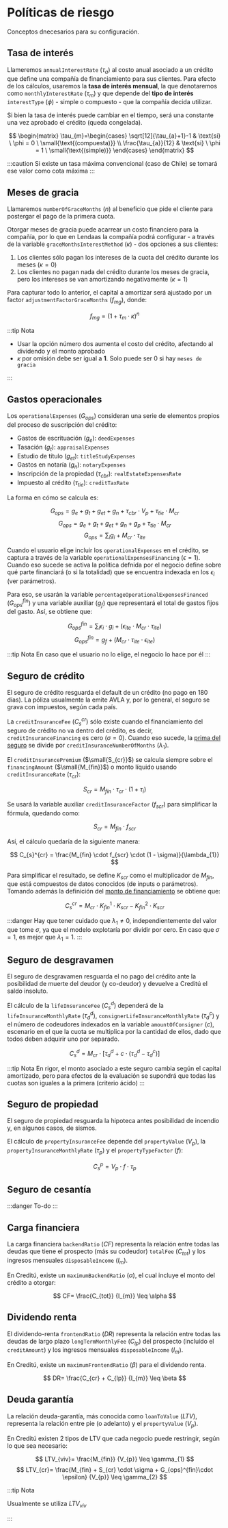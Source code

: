 # Políticas de riesgo

Conceptos dnecesarios para su configuración.

## Tasa de interés

Llameremos `annualInterestRate` ($\tau_{a}$) al costo anual asociado a un crédito que define una compañía de financiamiento para sus clientes. Para efecto de los cálculos, usaremos la __tasa de interés mensual__, la que denotaremos como `monthlyInterestRate` ($\tau_{m}$) y que depende del __tipo de interés__ `interestType` ($\phi$) - simple o compuesto - que la compañía decida utilizar.

Si bien la tasa de interés puede cambiar en el tiempo, será una constante una vez aprobado el crédito (queda congelada).

$$
 \begin{matrix}
        \tau_{m}=\begin{cases}
            \sqrt[12]{\tau_{a}+1}-1 & \text{si} \ \phi = 0 \ \small{\text{(compuesta)}} \\
            \frac{\tau_{a}}{12} & \text{si} \ \phi = 1 \ \small{\text{(simple)}}
        \end{cases}
     \end{matrix}
$$

:::caution
Si existe un tasa máxima convencional (caso de Chile) se tomará ese valor como cota máxima
:::

## Meses de gracia

Llamaremos `numberOfGraceMonths` (${n}$) al beneficio que pide el cliente para postergar el pago de la primera cuota.

Otorgar meses de gracia puede acarrear un costo financiero para la compañía, por lo que en Lendaas la compañía podrá configurar - a través de la variable `graceMonthsInterestMethod` ($\kappa$) - dos opciones a sus clientes:

1. Los clientes sólo pagan los intereses de la cuota del crédito durante los meses ($\kappa = 0$)
2. Los clientes no pagan nada del crédito durante los meses de gracia, pero los intereses se van amortizando negativamente ($\kappa = 1$)

Para capturar todo lo anterior, el capital a amortizar será ajustado por un factor `adjustmentFactorGraceMonths` ($f_{mg}$), donde:

$$
f_{mg} = (1 + \tau_{m} \cdot \kappa)^{n}
$$

:::tip Nota

- Usar la opción número dos aumenta el costo del crédito, afectando al dividendo y el monto aprobado
- $\kappa$ por omisión debe ser igual a __1__. Solo puede ser 0 si hay ``meses de gracia``

:::

## Gastos operacionales

Los `operationalExpenses` ($G_{ops}$) consideran una serie de elementos propios del proceso de suscripción del crédito:

- Gastos de escrituación ($g_{e}$): `deedExpenses`
- Tasación ($g_{t}$): `appraisalExpenses`
- Estudio de título ($g_{et}$): `titleStudyExpenses`
- Gastos en notaría ($g_{n}$): `notaryExpenses`
- Inscripción de la propiedad ($\tau_{cbr}$): `realEstateExpensesRate`
- Impuesto al crédito ($\tau_{tie}$): `creditTaxRate`

La forma en cómo se calcula es:

$$
G_{ops} = g_{e} + g_{t} + g_{et} + g_{n} + \tau_{cbr} \cdot V_{p} + \tau_{tie} \cdot M_{cr}
$$
$$
G_{ops} = g_{e} + g_{t} + g_{et} + g_{n} + g_{p} + \tau_{tie} \cdot M_{cr}
$$
$$
G_{ops} = \sum_{i} g_i + M_{cr} \cdot \tau_{ite}
$$

Cuando el usuario elige incluir los `operationalExpenses` en el crédito, se captura a través de la variable `operationalExpensesFinancing` ($\epsilon = 1$).
Cuando eso sucede se activa la política defnida por el negocio define sobre qué parte financiará (o si la totalidad) que se encuentra indexada en los $\epsilon_{i}$ (ver parámetros).

Para  eso, se usarán la variable `percentageOperationalExpensesFinanced` ($G_{ops}^{fin}$) y una variable auxiliar ($g_{f}$) que representará el total de gastos fijos del gasto. Así, se obtiene que:

$$
G_{ops}^{fin} = \sum_{i} \epsilon_{i} \cdot g_i + (\epsilon_{ite} \cdot M_{cr} \cdot \tau_{ite})
$$
$$
G_{ops}^{fin} = g_{f} + (M_{cr} \cdot \tau_{ite} \cdot \epsilon_{ite})
$$

:::tip Nota
En caso que el usuario no lo elige, el negocio lo hace por él
:::

## Seguro de crédito

El seguro de crédito resguarda el default de un crédito (no pago en 180 días). La póliza usualmente la emite AVLA y, por lo general, el seguro se grava con impuestos, según cada país.

La `creditInsuranceFee` ($C_{s}^{cr}$) sólo existe cuando el financiamiento del seguro de crédito no va dentro del crédito, es decir, `creditInsuranceFinancing` es cero ($\sigma = 0$).
Cuando eso sucede, la [prima del seguro](https://creditu-team.gitlab.io/wiki/journeys/acquisition/evaluaci%C3%B3n/offer.html#seguro-de-credito)
se divide por `creditInsuranceNumberOfMonths` ($\lambda_{1}$).

El `creditInsurancePremium` ($\small{S_{cr}}$) se calcula siempre sobre el `financingAmount` ($\small{M_{fin}}$) o monto líquido usando `creditInsuranceRate` ($\tau_{cr}$):

$$
S_{cr} = M_{fin} \cdot \tau_{cr} \cdot (1+ \tau_{i})
$$

Se usará la variable auxiliar `creditInsuranceFactor` ($f_{scr}$) para simplificar la fórmula, quedando como:

$$
S_{cr} = M_{fin} \cdot f_{scr}
$$

Así, el cálculo quedaría de la siguiente manera:

$$
C_{s}^{cr} = \frac{M_{fin} \cdot f_{scr} \cdot (1 - \sigma)}{\lambda_{1}}
$$

Para simplificar el resultado, se define $K_{scr}$ como el multiplicador de $M_{fin}$, que está compuestos de datos conocidos (de inputs o parámetros).
Tomando además la definición del [monto de financiamiento](https://creditu-team.gitlab.io/wiki/journeys/acquisition/evaluaci%C3%B3n/offer.html#monto-de-financiamiento) se obtiene que:

$$
C_{s}^{cr} = M_{cr} \cdot K_{fin}^{1} \cdot K_{scr} - K_{fin}^{2} \cdot K_{scr}
$$

:::danger
Hay que tener cuidado que $\lambda_{1} \neq 0$, independientemente del valor que tome $\sigma$, ya que el modelo explotaría por dividir por cero. En caso que $\sigma = 1$, es mejor que $\lambda_{1} = 1$.
:::

## Seguro de desgravamen

El seguro de desgravamen resguarda el no pago del crédito ante la posibilidad de muerte del deudor (y co-deudor) y devuelve a Creditú el saldo insoluto.

El cálculo de la `lifeInsuranceFee` ($C_{s}^{d}$) dependerá de la `lifeInsuranceMonthlyRate` ($\tau_{d}^{d}$), `consignerLifeInsuranceMonthlyRate` ($\tau_{d}^{c}$)
y el número de codeudores indexados en la variable `amountOfConsigner` ($c$), escenario en el que la cuota se multiplica por la cantidad de ellos, dado que todos deben adquirir uno por separado.

$$
C_{s}^{d} = M_{cr} \cdot [\tau_{d}^{d} + c \cdot (\tau_{d}^{d} - \tau_{d}^{c})]
$$

:::tip Nota
En rigor, el monto asociado a este seguro cambia según el capital amortizado, pero para efectos de la evaluación se supondrá que todas las cuotas son iguales a la primera (criterio ácido)
:::

## Seguro de propiedad

El seguro de propiedad resguarda la hipoteca antes posibilidad de incendio y, en algunos casos, de sismos.

El cálculo de `propertyInsuranceFee` depende del `propertyValue` ($V_{p}$), la `propertyInsuranceMonthlyRate` ($\tau_{p}$) y el `propertyTypeFactor` ($f$):

$$
C_{s}^{p} = V_{p} \cdot f \cdot \tau_{p}
$$

## Seguro de cesantía

:::danger
To-do
:::

## Carga financiera

La carga financiera `backendRatio` ($CF$) representa la relación entre todas las deudas que tiene el prospecto (más su codeudor) `totalFee`  ($C_{tot}$)
y los ingresos mensuales `disposableIncome` ($I_{m}$).

En Creditú, existe un `maximumBackendRatio` ($\alpha$), el cual incluye el monto del crédito a otorgar:

$$
CF= \frac{C_{tot}} {I_{m}} \leq \alpha
$$

## Dividendo renta

El dividendo-renta `frontendRatio` ($DR$) representa la relación entre todas las deudas de largo plazo `longTermMonthlyFee` ($C_{lp}$) del prospecto (incluído el `creditAmount`) y los ingresos mensuales `disposableIncome` ($I_{m}$).

En Creditú, existe un `maximumFrontendRatio` ($\beta$) para el dividendo renta.

$$
DR= \frac{C_{cr} + C_{lp}} {I_{m}} \leq \beta
$$

## Deuda garantía

La relación deuda-garantía, más conocida como `loanToValue` ($LTV$), representa la relación entre pie (o adelanto) y el `propertyValue` ($V_{p}$).

En Creditú existen 2 tipos de LTV que cada negocio puede restringir, según lo que sea necesario:

$$
LTV_{viv}= \frac{M_{fin}} {V_{p}} \leq \gamma_{1}
$$
$$
LTV_{cr}= \frac{M_{fin} + S_{cr} \cdot \sigma + G_{ops}^{fin}\cdot \epsilon} {V_{p}} \leq \gamma_{2}
$$

:::tip Nota

Usualmente se utiliza $LTV_{viv}$

:::
